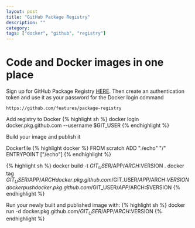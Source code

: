 ```yaml
---
layout: post
title: "GitHub Package Registry"
description: ""
category: 
tags: ["docker", "github", "registry"]
---
```


# Code and Docker images in one place

Sign up for GitHub Package Registry [HERE](https://github.com/features/package-registry). Then create an authentication token and use it as your password for the Docker login command

```
https://github.com/features/package-registry
```

Add registry to Docker
{% highlight sh %}
docker login docker.pkg.github.com --username $GIT_USER
{% endhighlight %}

Build your image and publish it

Dockerfile
{% highlight docker %}
FROM scratch
ADD "./echo" "/"
ENTRYPOINT ["/echo"]
{% endhighlight %}

{% highlight sh %}
docker build -t $GIT_USER/$APP/$ARCH:$VERSION .
docker tag $GIT_USER/$APP/$ARCH docker.pkg.github.com/$GIT_USER/$APP/$ARCH:$VERSION
docker push docker.pkg.github.com/$GIT_USER/$APP/$ARCH:$VERSION
{% endhighlight %}


Run your newly built and published image with:
{% highlight sh %}
docker run -d docker.pkg.github.com/$GIT_USER/$APP/$ARCH:$VERSION
{% endhighlight %}

